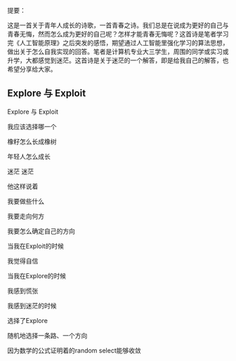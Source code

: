 提要：

​	这是一首关于青年人成长的诗歌，一首青春之诗。我们总是在说成为更好的自己与青春无悔，然而怎么成为更好的自己呢？怎样才能青春无悔呢？这首诗是笔者学习完《人工智能原理》之后突发的感悟，期望通过人工智能里强化学习的算法思想，做出关于怎么自我实现的回答。笔者是计算机专业大三学生，周围的同学或实习或升学，大都感觉到迷茫。这首诗是关于迷茫的一个解答，即是给我自己的解答，也希望分享给大家。



## Explore 与 Exploit 

Explore 与 Exploit 

我应该选择哪一个



橡籽怎么长成橡树

年轻人怎么成长



迷茫 迷茫

他这样说着

我要做些什么

我要走向何方

我要怎么确定自己的方向



当我在Exploit的时候

我觉得自信

当我在Explore的时候

我感到慌张



我感到迷茫的时候

选择了Explore

随机地选择一条路、一个方向



因为数学的公式证明着的random select能够收敛
